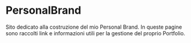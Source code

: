 # PersonalBrand
Sito dedicato alla costruzione del mio Personal Brand. In queste pagine sono raccolti link e informazioni utili per la gestione del proprio Portfolio.

